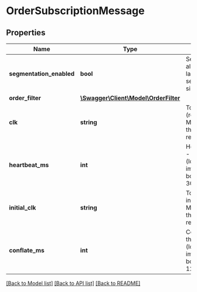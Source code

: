 # OrderSubscriptionMessage

## Properties
Name | Type | Description | Notes
------------ | ------------- | ------------- | -------------
**segmentation_enabled** | **bool** | Segmentation Enabled - allow the server to send large sets of data in segments, instead of a single block | [optional] 
**order_filter** | [**\Swagger\Client\Model\OrderFilter**](OrderFilter.md) |  | [optional] 
**clk** | **string** | Token value delta (received in MarketChangeMessage) that should be passed to resume a subscription | [optional] 
**heartbeat_ms** | **int** | Heartbeat Milliseconds - the heartbeat rate (looped back on initial image after validation: bounds are 500 to 30000) | [optional] 
**initial_clk** | **string** | Token value (received in initial MarketChangeMessage) that should be passed to resume a subscription | [optional] 
**conflate_ms** | **int** | Conflate Milliseconds - the conflation rate (looped back on initial image after validation: bounds are 0 to 120000) | [optional] 

[[Back to Model list]](../README.md#documentation-for-models) [[Back to API list]](../README.md#documentation-for-api-endpoints) [[Back to README]](../README.md)


